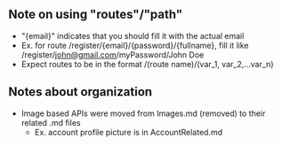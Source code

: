 ## Note on using "routes"/"path"

-   "{email}" indicates that you should fill it with the actual email
-   Ex. for route /register/{email}/{password}/{fullname}, fill it like /register/john@gmail.com/myPassword/John Doe
-   Expect routes to be in the format /(route name)/(var_1, var_2,...var_n)

## Notes about organization

-   Image based APIs were moved from Images.md (removed) to their related .md files
    -   Ex. account profile picture is in AccountRelated.md
